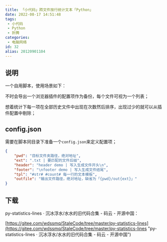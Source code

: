 ```yaml
---
title: 「小代码」跨文件按行统计文本「Python」
date: 2022-08-17 14:51:48
tags:
 - 小代码
 - Python
 - 折腾
categories:
 - 电脑网络
id: 32
alias: 20120901104
---
```


## 说明

一个自用脚本，使用场景如下：

不时会导出一个浏览器插件的配置项作为备份，每个文件可视为一个列表；

想着统计下每一项在全部历史文件中出现在次数然后排序，出现过少的就可以从插件配置中剔除；

<!--more-->

## config.json

需要在脚本同目录下准备一个`config.json`来定义配置项；

```json
{
    "pwd": "目标文件夹路径，绝对地址",
    "ext": ".txt | 要匹配的文件后缀",
    "header": "header demo | 写入生成文件开头\n",
    "footer": "\nfooter demo | 写入生成文件结尾",
    "tpl": "#str# #count# 每一行的文本模板",
    "outfile": "输出文件路径，绝对地址，缺省为「{pwd}/out{ext}」"
}
```

## 下载

py-statistics-lines · 沉冰浮水/水水的旧代码合集 - 码云 - 开源中国：

[https://gitee.com/wdssmq/StaleCode/tree/master/py-statistics-lines](https://gitee.com/wdssmq/StaleCode/tree/master/py-statistics-lines "py-statistics-lines · 沉冰浮水/水水的旧代码合集 - 码云 - 开源中国")
